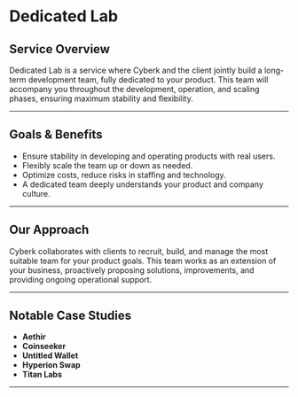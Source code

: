 # Dedicated Lab

## Service Overview

Dedicated Lab is a service where Cyberk and the client jointly build a long-term development team, fully dedicated to your product. This team will accompany you throughout the development, operation, and scaling phases, ensuring maximum stability and flexibility.

---

## Goals & Benefits

- Ensure stability in developing and operating products with real users.
- Flexibly scale the team up or down as needed.
- Optimize costs, reduce risks in staffing and technology.
- A dedicated team deeply understands your product and company culture.

---

## Our Approach

Cyberk collaborates with clients to recruit, build, and manage the most suitable team for your product goals. This team works as an extension of your business, proactively proposing solutions, improvements, and providing ongoing operational support.

---

## Notable Case Studies

- **Aethir**
- **Coinseeker**
- **Untitled Wallet**
- **Hyperion Swap**
- **Titan Labs**

--- 